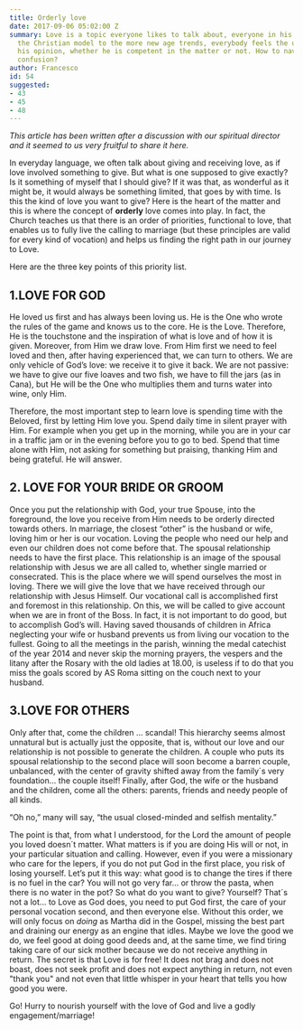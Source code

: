```yaml
---
title: Orderly love
date: 2017-09-06 05:02:00 Z
summary: Love is a topic everyone likes to talk about, everyone in his own way. From
  the Christian model to the more new age trends, everybody feels the urge to express
  his opinion, whether he is competent in the matter or not. How to navigate this
  confusion?
author: Francesco
id: 54
suggested:
- 43
- 45
- 48
---
```


*This article has been written after a discussion with our spiritual director and it seemed to us very fruitful to share it here.*

In everyday language, we often talk about giving and receiving love, as if love involved something to give. But what is one supposed to give exactly? Is it something of myself that I should give? If it was that, as wonderful as it might be, it would always be something limited, that goes by with time. Is this the kind of love you want to give? Here is the heart of the matter and this is where the concept of **orderly** love comes into play. In fact, the Church teaches us that there is an order of priorities, functional to love, that enables us to fully live the calling to marriage (but these principles are valid for every kind of vocation) and helps us finding the right path in our journey to Love.

Here are the three key points of this priority list.

## 1.LOVE FOR GOD

He loved us first and has always been loving us. He is the One who wrote the rules of the game and knows us to the core. He is the Love. Therefore, He is the touchstone and the inspiration of what is love and of how it is given. Moreover, from Him we draw love. From Him first we need to feel loved and then, after having experienced that, we can turn to others. We are only vehicle of God’s love: we receive it to give it back. We are not passive: we have to give our five loaves and two fish, we have to fill the jars (as in Cana), but He will be the One who multiplies them and turns water into wine, only Him.

Therefore, the most important step to learn love is spending time with the Beloved, first by letting Him love you. Spend daily time in silent prayer with Him. For example when you get up in the morning, while you are in your car in a traffic jam or in the evening before you to go to bed. Spend that time alone with Him, not asking for something but praising, thanking Him and being grateful. He will answer.

## 2. LOVE FOR YOUR BRIDE OR GROOM

Once you put the relationship with God, your true Spouse, into the foreground, the love you receive from Him needs to be orderly directed towards others. In marriage, the closest “other” is the husband or wife, loving him or her  is our vocation. Loving the people who need our help and even our children does not come before that. The spousal relationship needs to have the first place. This relationship is an image of the spousal relationship with Jesus we are all called to, whether single married or consecrated. This is the place where we will spend ourselves the most in loving. There we will give the love that we have received through our relationship with Jesus Himself. Our vocational call is accomplished first and foremost in this relationship. On this, we will be called to give account when we are in front of the Boss. In fact, it is not important to do good, but to accomplish God’s will. Having saved thousands of children in Africa neglecting your wife or husband prevents us from living our vocation to the fullest. Going to all the meetings in the parish, winning the medal catechist of the year 2014 and never skip the morning prayers, the vespers and the litany after the Rosary with the old ladies at 18.00, is useless if to do that you miss the goals scored by AS Roma sitting on the couch next to your husband.

## 3.LOVE FOR OTHERS

Only after that, come the children ... scandal! This hierarchy seems almost unnatural but is actually just the opposite, that is, without our love and our relationship is not possible to generate the children. A couple who puts its spousal relationship to the second place will soon become a barren couple, unbalanced, with the center of gravity shifted away from the family´s very foundation... the couple itself! 
Finally, after God, the wife or the husband and the children, come all the others: parents, friends and needy people of all kinds.

“Oh no,” many will say, “the usual closed-minded and selfish mentality.”

The point is that, from what I understood, for the Lord the amount of people you loved doesn´t matter. What matters is if you are doing His will or not, in your particular situation and calling. However, even if you were a missionary who care for the lepers, if you do not put God in the first place, you risk of losing yourself. Let’s put it this way: what good is to change the tires if there is no fuel in the car? You will not go very far... or throw the pasta, when there is no water in the pot? So what do you want to give? Yourself? That´s not a lot... to Love as God does, you need to put God first, the care of your personal vocation second, and then everyone else. Without this order, we will only focus on *doing* as Martha did in the Gospel, missing the best part and draining our energy as an engine that idles. Maybe we love the good we do, we feel good at doing good deeds and, at the same time, we find tiring taking care of our sick mother because we do not receive anything in return. The secret is that Love is for free! It does not brag and does not boast, does not seek profit and does not expect anything in return, not even "thank you" and not even that little whisper in your heart that tells you how good you were.

Go! Hurry to nourish yourself with the love of God and live a godly engagement/marriage!
